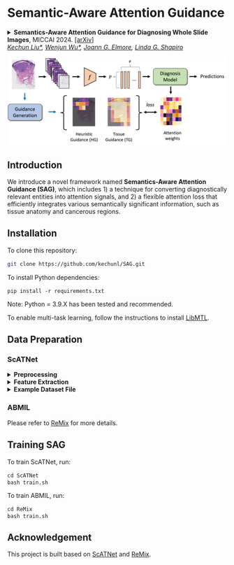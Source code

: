 # Semantic-Aware Attention Guidance

<details>
<summary>
  <b>Semantics-Aware Attention Guidance for Diagnosing Whole Slide Images</b>, MICCAI 2024.
  <a href="https://arxiv.org/abs/2404.10894" target="blank">[arXiv]</a>
	<br><em><a href="https://kechunl.github.io/">Kechun Liu*</a>, <a href="https://meredith-wenjunwu.github.io/">Wenjun Wu*</a>, <a href="https://www.uclahealth.org/providers/joann-elmore">Joann G. Elmore</a>, <a href="https://homes.cs.washington.edu/~shapiro/">Linda G. Shapiro</a></em></br>
</summary>

```bash
@article{liu2024semantics,
  title={Semantics-Aware Attention Guidance for Diagnosing Whole Slide Images},
  author={Liu, Kechun and Wu, Wenjun and Elmore, Joann G and Shapiro, Linda G},
  journal={arXiv preprint arXiv:2404.10894},
  year={2024}
}
```
</details>


![](figure/pipeline.png)


## Introduction

We introduce a novel framework named **Semantics-Aware Attention Guidance (SAG)**, which includes 1) a technique for converting diagnostically relevant entities into attention signals, and 2) a flexible attention loss that efficiently integrates various semantically significant information, such as tissue anatomy and cancerous regions.

## Installation

To clone this repository:
```bash
git clone https://github.com/kechunl/SAG.git
```

To install Python dependencies:
```
pip install -r requirements.txt
```
Note: Python = 3.9.X has been tested and recommended. 

To enable multi-task learning, follow the instructions to install [LibMTL](https://github.com/median-research-group/LibMTL).


## Data Preparation
### ScATNet
<details>
<summary>
    <b>Preprocessing</b>
</summary>

This step is highly dependent on the format of slide types. In this work, we use tissue regions per slide at resolution of x20 and downsize to get x12.5, x10, x7.5. Otsu threshold is used to [segment individual tissue slices](https://digitalslidearchive.github.io/HistomicsTK/examples/simple_tissue_detection.html) from a slide. 

For each slide, we computed soft labels using singular value decomposition as described in [ScATNet](https://pubmed.ncbi.nlm.nih.gov/35211363/). 
</details>

<details>
<summary>
    <b>Feature Extraction</b>
</summary>

We use a pretrained model to encode an embedding vector for each patch. 

Heuristic guidance (**HG**) is extracted from a specific semantic signal (e.g. grouped melanocytes in melanoma data, metastasis mask in breast cancer data, etc.). Please choose your HG accordingly. 

Tissue guidance (**TG**) is extracted from the binary slide mask in our experiments. However, it can encompass different anatomical maps, allowing models to learn representations of various tissues.

Implementation details are included in the paper.

![](figure/process.jpg)
</details>

<details>
<summary>
    <b>Example Dataset File</b>
</summary>

Check `sample_data` for the format used in dataset files of our experiments. Each line contains one whole slide image slice and follows the following format:
```
patient_id/slices_filename;class_label;soft_label_vector
```
</details>

### ABMIL
Please refer to [ReMix](ReMix/README.md) for more details.



## Training SAG

To train ScATNet, run:

```
cd ScATNet
bash train.sh
```

To train ABMIL, run:

```
cd ReMix
bash train.sh
```

## Acknowledgement
This project is built based on [ScATNet](https://github.com/meredith-wenjunwu/ScATNet) and [ReMix](https://github.com/TencentAILabHealthcare/ReMix).